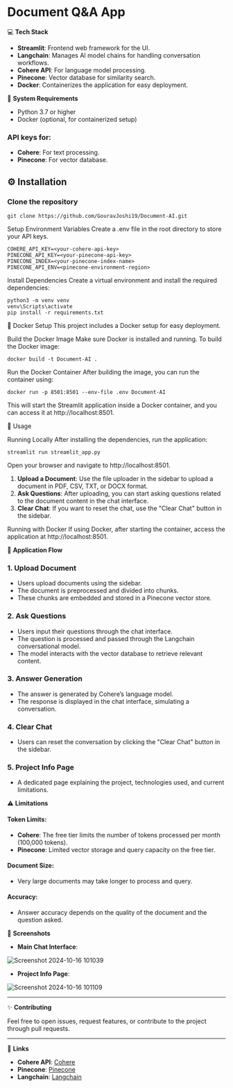 # Document Q&A App

💻 **Tech Stack**
- **Streamlit**: Frontend web framework for the UI.
- **Langchain**: Manages AI model chains for handling conversation workflows.
- **Cohere API**: For language model processing.
- **Pinecone**: Vector database for similarity search.
- **Docker**: Containerizes the application for easy deployment.

🔧 **System Requirements**
- Python 3.7 or higher
- Docker (optional, for containerized setup)

### API keys for:
- **Cohere**: For text processing.
- **Pinecone**: For vector database.

  

## ⚙️ Installation
### Clone the repository
```
git clone https://github.com/GouravJoshi19/Document-AI.git
```
Setup Environment Variables
Create a .env file in the root directory to store your API keys.

```
COHERE_API_KEY=<your-cohere-api-key>
PINECONE_API_KEY=<your-pinecone-api-key>
PINECONE_INDEX=<your-pinecone-index-name>
PINECONE_API_ENV=<pinecone-environment-region>
```
Install Dependencies
Create a virtual environment and install the required dependencies:

```
python3 -m venv venv
venv\Scripts\activate
pip install -r requirements.txt
```
🐳 Docker Setup This project includes a Docker setup for easy deployment.

Build the Docker Image
Make sure Docker is installed and running. To build the Docker image:

```
docker build -t Document-AI . 
```
Run the Docker Container
After building the image, you can run the container using:

```
docker run -p 8501:8501 --env-file .env Document-AI
```
This will start the Streamlit application inside a Docker container, and you can access it at http://localhost:8501.

🚀 Usage

Running Locally
After installing the dependencies, run the application:

```
streamlit run streamlit_app.py
```
Open your browser and navigate to http://localhost:8501.

1. **Upload a Document**: Use the file uploader in the sidebar to upload a document in PDF, CSV, TXT, or DOCX format.
2. **Ask Questions**: After uploading, you can start asking questions related to the document content in the chat interface.
3. **Clear Chat**: If you want to reset the chat, use the "Clear Chat" button in the sidebar.

Running with Docker
If using Docker, after starting the container, access the application at http://localhost:8501.


🧩 **Application Flow**

### 1. Upload Document
- Users upload documents using the sidebar.
- The document is preprocessed and divided into chunks.
- These chunks are embedded and stored in a Pinecone vector store.

### 2. Ask Questions
- Users input their questions through the chat interface.
- The question is processed and passed through the Langchain conversational model.
- The model interacts with the vector database to retrieve relevant content.

### 3. Answer Generation
- The answer is generated by Cohere’s language model.
- The response is displayed in the chat interface, simulating a conversation.

### 4. Clear Chat
- Users can reset the conversation by clicking the "Clear Chat" button in the sidebar.

### 5. Project Info Page
- A dedicated page explaining the project, technologies used, and current limitations.

⚠️ **Limitations**

#### Token Limits:
- **Cohere**: The free tier limits the number of tokens processed per month (100,000 tokens).
- **Pinecone**: Limited vector storage and query capacity on the free tier.

#### Document Size:
- Very large documents may take longer to process and query.

#### Accuracy:
- Answer accuracy depends on the quality of the document and the question asked.


📸 **Screenshots**

- **Main Chat Interface**:
  
![Screenshot 2024-10-16 101039](https://github.com/user-attachments/assets/9612dfca-16c8-4868-9e49-94d838393c1d)


- **Project Info Page**:
  
![Screenshot 2024-10-16 101109](https://github.com/user-attachments/assets/50027d95-e824-4487-8c93-e1396f845bce)

---

✨ **Contributing**

Feel free to open issues, request features, or contribute to the project through pull requests.

---

🔗 **Links**

- **Cohere API**: [Cohere](https://cohere.ai/)
- **Pinecone**: [Pinecone](https://www.pinecone.io/)
- **Langchain**: [Langchain](https://www.langchain.com/)

